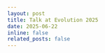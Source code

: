 ```yaml
---
layout: post
title: Talk at Evolution 2025
date: 2025-06-22
inline: false
related_posts: false
---
```

